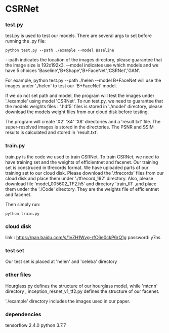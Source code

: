 # CSRNet


### test.py

test.py is used to test our models.
There are several args to set before running the .py file:

	python test.py --path ./example --model Baseline 

--path indicates the location of the images directory, please guarantee that the image size is 192x192x3. 
--model indicates use which models and we have 5 choices 'Baseline','B+Shape','B+FaceNet','CSRNet','GAN'.

For example,
	python test.py --path ./helen --model B+FaceNet
will use the images under './helen' to test our 'B+FaceNet' model.

If we do not set path and model, the program will test the images under './example' using model 'CSRNet'.
To run test.py, we need to guarantee that the models weights files : '.hdf5' files is stored in './model' directory, please download the models weight files from our cloud disk before testing.

The program will create 'X2' 'X4' 'X8' directories and a 'result.txt' file. The super-resolved images is stored in the directories. 
The PSNR and SSIM results is calculated and stored in 'result.txt'.



### train.py

train.py is the code we used to train CSRNet. 
To train CSRNet, we need to have training set and the weights of efficientnet and facenet. Our training set is construced in tfrecords format. 
We have uploaded parts of our training set to our cloud disk. Please download the '.tfrecords' files from our cloud disk and place them under './tfrecord_192' directory.
Also, please download file 'model_005602_TF2.h5' and directory 'train_IR' ,and place them under the './Code' directory. They are the weights file of efficientnet and facenet.

Then simply run: 

	python train.py 



### cloud disk

link : https://pan.baidu.com/s/1vZH1Wvg-rfC6e0ckP6rQ1g 
password: y7ns 

### test set
Our test set is placed at  'helen' and 'celeba' directory

### other files

Hourglass.py defines the structure of our hourglass model, while 'mtcnn' directory , inception_resnet_v1_tf2.py defines the structure of our facenet.


'./example' directory includes the images used in our paper.

### dependencies
tensorflow 2.4.0
python 3.7.7
